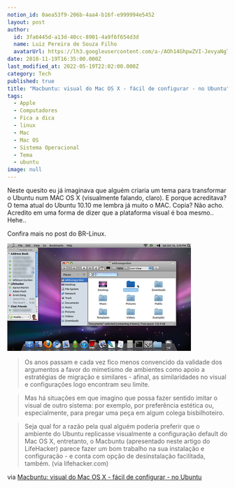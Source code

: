```yaml
---
notion_id: 0aea53f9-206b-4aa4-b16f-e999994e5452
layout: post
author:
  id: 3fa6445d-a13d-40cc-8901-4a9f6f654d3d
  name: Luiz Pereira de Souza Filho
  avatarUrl: https://lh3.googleusercontent.com/a-/AOh14GhpwZVI-JevyaNgTdlrOT6YN20cI6V9Kxtq38Ij8AQ=s100
date: 2010-11-19T16:35:00.000Z
last_modified_at: 2022-05-19T22:02:00.000Z
category: Tech
published: true
title: "Macbuntu: visual do Mac OS X - fácil de configurar - no Ubuntu"
tags:
  - Apple
  - Computadores
  - Fica a dica
  - linux
  - Mac
  - Mac OS
  - Sistema Operacional
  - Tema
  - ubuntu
image: null
---
```


Neste quesito eu já imaginava que alguém criaria um tema para transformar o Ubuntu num MAC OS X (visualmente falando, claro). E porque acreditava? O tema atual do Ubuntu 10.10 me lembra já muito o MAC. Copia? Não acho. Acredito em uma forma de dizer que a plataforma visual é boa mesmo.. Hehe..

Confira mais no post do BR-Linux.

![Macbuntu](/wp-content/uploads/2010/11/500x_macbuntu_01.jpg)

> Os anos passam e cada vez fico menos convencido da validade dos argumentos a favor do mimetismo de ambientes como apoio a estratégias de migração e similares - afinal, as similaridades no visual e configurações logo encontram seu limite.

>

> Mas há situações em que imagino que possa fazer sentido imitar o visual de outro sistema: por exemplo, por preferência estética ou, especialmente, para pregar uma peça em algum colega bisbilhoteiro.

>

> Seja qual for a razão pela qual alguém poderia preferir que o ambiente do Ubuntu replicasse visualmente a configuração default do Mac OS X, entretanto, o Macbuntu (apresentado neste artigo do LifeHacker) parece fazer um bom trabalho na sua instalação e configuração - e conta com opção de desinstalação facilitada, também. (via lifehacker.com)

via [Macbuntu: visual do Mac OS X - fácil de configurar - no Ubuntu](http://br-linux.org/2010/macbuntu-visual-do-mac-os-x-facil-de-configurar-no-ubuntu/)


